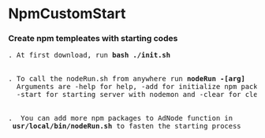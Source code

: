 # NpmCustomStart
<h3>Create npm templeates with starting codes</h3>
<pre>
. At first download, run <b>bash ./init.sh</b>
<br>
. To call the nodeRun.sh from anywhere run <b>nodeRun -[arg]</b>
  Arguments are -help for help, -add for initialize npm packages, 
  -start for starting server with nodemon and -clear for clear data
<br>
.  You can add more npm packages to AdNode function in <br> <b>usr/local/bin/nodeRun.sh</b> to fasten the starting process
</pre>

